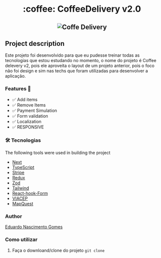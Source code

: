 <h1 align="center">
   :coffee: CoffeeDelivery v2.0
</h1>

<h2 align="center">
  <img alt="Coffe Delivery" title="#NextLevelWeek" src="https://i.imgur.com/4wer0dr.png" />
</h2>

## Project description

<p>Este projeto foi desenvolvido para que eu pudesse treinar todas as tecnologias que estou estudando no momento, o nome do projeto é Coffee delevery v2, pois ele aproveita o layout de um projeto anterior, pois o foco não foi design e sim nas techs que foram utilizadas para desenvolver a aplicação.</p>

### Features :wrench:
- ✅ Add items
- ✅ Remove Items
- ✅ Payment Simulation
- ✅ Form validation
- ✅ Localization
- ✅ RESPONSIVE

### 🛠 Tecnologias
The following tools were used in building the project

- [Next](https://nextjs.org/)
- [TypeScript](https://styled-components.com/)
- [Stripe](https://dashboard.stripe.com/)
- [Redux](https://redux.js.org/)
- [Zod](https://zod.dev/)
- [Tailwind](https://tailwindcss.com/)
- [React-hook-Form](https://react-hook-form.com/)
- [VIACEP](https://viacep.com.br/)
- [MapQuest](https://developer.mapquest.com/)

### Author

 [Eduardo Nascimento Gomes](https://www.linkedin.com/in/eduardo-gomes-220610227/)


### Como utilizar

1. Faça o downloand/clone do projeto ```git clone```


